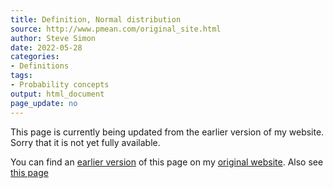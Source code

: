```yaml
---
title: Definition, Normal distribution
source: http://www.pmean.com/original_site.html
author: Steve Simon
date: 2022-05-28
categories:
- Definitions
tags:
- Probability concepts
output: html_document
page_update: no
---
```


This page is currently being updated from the earlier version of my website. Sorry that it is not yet fully available.

<!---More--->


You can find an [earlier version][sim3] of this page on my [original website][sim2].
Also see [this page][sim3a]

[sim3]: http://www.pmean.com/definitions/norm_dist.htm
[sim2]: http://www.pmean.com/original_site.html
[sim3a]: http://www.pmean.com/definitions/normal.htm

